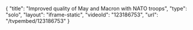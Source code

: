 {
    "title": "Improved quality of May and Macron with NATO troops",
    "type": "solo",
    "layout": "iframe-static",
    "videoId": "123186753",
    "url": "\/tvpembed\/123186753"
}